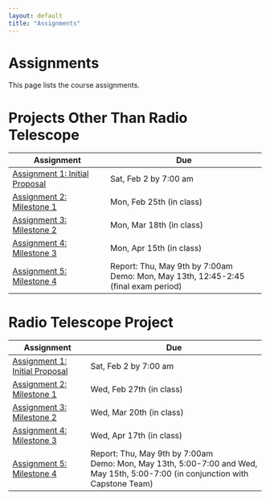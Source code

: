 ```yaml
---
layout: default
title: "Assignments"
---
```


# Assignments

This page lists the course assignments.

# Projects Other Than Radio Telescope

Assignment | Due
---------- | ---
[Assignment 1: Initial Proposal](assign01.html) | Sat, Feb 2 by 7:00 am
[Assignment 2: Milestone 1](assign02.html) | Mon, Feb 25th (in class)
[Assignment 3: Milestone 2](assign03.html) | Mon, Mar 18th (in class)
[Assignment 4: Milestone 3](assign04.html) | Mon, Apr 15th (in class)
[Assignment 5: Milestone 4](assign05.html) | Report: Thu, May 9th by 7:00am<br>Demo: Mon, May 13th, 12:45-2:45 (final exam period)

# Radio Telescope Project

Assignment | Due
---------- | ---
[Assignment 1: Initial Proposal](assign01.html) | Sat, Feb 2 by 7:00 am
[Assignment 2: Milestone 1](assign02.html) | Wed, Feb 27th (in class)
[Assignment 3: Milestone 2](assign03.html) | Wed, Mar 20th (in class)
[Assignment 4: Milestone 3](assign04.html) | Wed, Apr 17th (in class)
[Assignment 5: Milestone 4](assign05.html) | Report: Thu, May 9th by 7:00am<br>Demo: Mon, May 13th, 5:00-7:00 and Wed, May 15th, 5:00-7:00 (in conjunction with Capstone Team)



<!-- vim:set wrap: -->
<!-- vim:set linebreak: -->
<!-- vim:set nolist: -->
